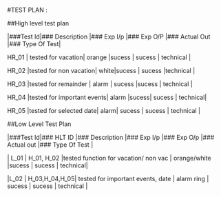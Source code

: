 #TEST PLAN : 

##High level test plan

|###Test Id|### Description |### Exp I/p  |### Exp O/P |### Actual Out |### Type Of Test|

HR_01      | tested for vacation| orange |sucess | sucess | technical |

HR_02      |tested for non vacation| white|sucess | sucess |technical |

HR_03      |tested for remainder | alarm | sucess |sucess | technical |

HR_04      |tested for important events| alarm |sucess| sucess | technical|

HR_05      |tested for selected date| alarm| sucess | sucess | technical |


##Low Level Test Plan

|###Test Id|### HLT ID |### Description |### Exp I/p |### Exp O/p |###  Actual out |### Type Of Test |

| L_01 | H_01, H_02 |tested function for vacation/ non vac | orange/white |sucess | sucess | technical|

|L_02 | H_03,H_04,H_05| tested for important events, date | alarm ring | sucess | sucess | technical |


